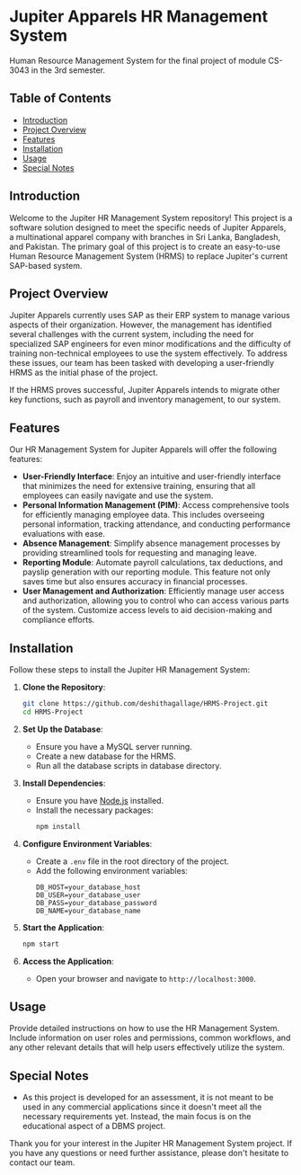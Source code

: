 # Jupiter Apparels HR Management System

Human Resource Management System for the final project of module CS-3043 in the 3rd semester.

## Table of Contents

- [Introduction](#introduction)
- [Project Overview](#project-overview)
- [Features](#features)
- [Installation](#installation)
- [Usage](#usage)
- [Special Notes](#special-notes)

## Introduction

Welcome to the Jupiter HR Management System repository! This project is a software solution designed to meet the specific needs of Jupiter Apparels, a multinational apparel company with branches in Sri Lanka, Bangladesh, and Pakistan. The primary goal of this project is to create an easy-to-use Human Resource Management System (HRMS) to replace Jupiter's current SAP-based system.

## Project Overview

Jupiter Apparels currently uses SAP as their ERP system to manage various aspects of their organization. However, the management has identified several challenges with the current system, including the need for specialized SAP engineers for even minor modifications and the difficulty of training non-technical employees to use the system effectively. To address these issues, our team has been tasked with developing a user-friendly HRMS as the initial phase of the project.

If the HRMS proves successful, Jupiter Apparels intends to migrate other key functions, such as payroll and inventory management, to our system.

## Features

Our HR Management System for Jupiter Apparels will offer the following features:

- **User-Friendly Interface**: Enjoy an intuitive and user-friendly interface that minimizes the need for extensive training, ensuring that all employees can easily navigate and use the system.
- **Personal Information Management (PIM)**: Access comprehensive tools for efficiently managing employee data. This includes overseeing personal information, tracking attendance, and conducting performance evaluations with ease.
- **Absence Management**: Simplify absence management processes by providing streamlined tools for requesting and managing leave.
- **Reporting Module**: Automate payroll calculations, tax deductions, and payslip generation with our reporting module. This feature not only saves time but also ensures accuracy in financial processes.
- **User Management and Authorization**: Efficiently manage user access and authorization, allowing you to control who can access various parts of the system. Customize access levels to aid decision-making and compliance efforts.

## Installation

Follow these steps to install the Jupiter HR Management System:

1. **Clone the Repository**:

   ```bash
   git clone https://github.com/deshithagallage/HRMS-Project.git
   cd HRMS-Project
   ```

2. **Set Up the Database**:

   - Ensure you have a MySQL server running.
   - Create a new database for the HRMS.
   - Run all the database scripts in database directory.

3. **Install Dependencies**:

   - Ensure you have [Node.js](https://nodejs.org/) installed.
   - Install the necessary packages:
     ```bash
     npm install
     ```

4. **Configure Environment Variables**:

   - Create a `.env` file in the root directory of the project.
   - Add the following environment variables:
     ```
     DB_HOST=your_database_host
     DB_USER=your_database_user
     DB_PASS=your_database_password
     DB_NAME=your_database_name
     ```

5. **Start the Application**:

   ```bash
   npm start
   ```

6. **Access the Application**:
   - Open your browser and navigate to `http://localhost:3000`.

## Usage

Provide detailed instructions on how to use the HR Management System. Include information on user roles and permissions, common workflows, and any other relevant details that will help users effectively utilize the system.

## Special Notes

- As this project is developed for an assessment, it is not meant to be used in any commercial applications since it doesn't meet all the necessary requirements yet. Instead, the main focus is on the educational aspect of a DBMS project.

Thank you for your interest in the Jupiter HR Management System project. If you have any questions or need further assistance, please don't hesitate to contact our team.
